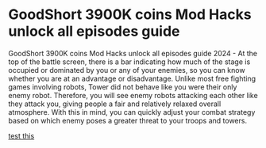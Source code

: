 # GoodShort 3900K coins Mod Hacks unlock all episodes guide

GoodShort 3900K coins Mod Hacks unlock all episodes guide 2024 - At the top of the battle screen, there is a bar indicating how much of the stage is occupied or dominated by you or any of your enemies, so you can know whether you are at an advantage or disadvantage. Unlike most free fighting games involving robots, Tower did not behave like you were their only enemy robot. Therefore, you will see enemy robots attacking each other like they attack you, giving people a fair and relatively relaxed overall atmosphere. With this in mind, you can quickly adjust your combat strategy based on which enemy poses a greater threat to your troops and towers.

[test this](https://play.eslgaming.com/player/myinfos/20130901/)
